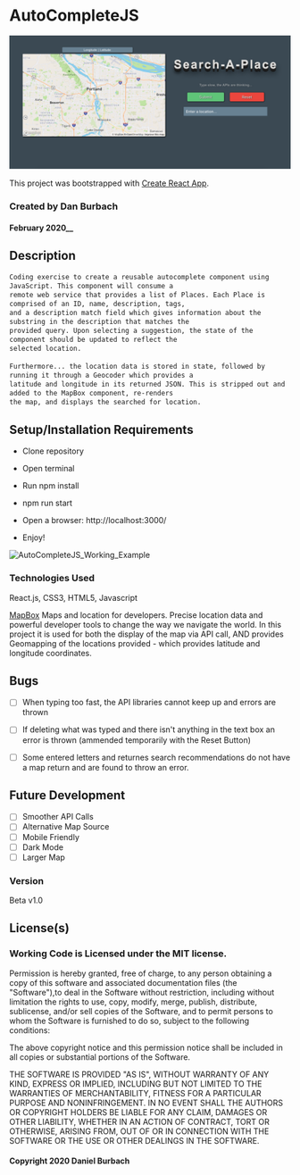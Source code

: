 # AutoCompleteJS

![AutoCompleteJS Main Page](https://github.com/DanBurbach/AutoCompleteJS/blob/master/src/assets/AutoCompleteJS_Main.png?raw=true)

This project was bootstrapped with [Create React App](https://github.com/facebook/create-react-app).

### __Created by Dan Burbach__

#### February  2020__

## __Description__

```
Coding exercise to create a reusable autocomplete component using JavaScript. This component will consume a 
remote web service that provides a list of Places. Each Place is comprised of an ID, name, description, tags, 
and a description match field which gives information about the substring in the description that matches the 
provided query. Upon selecting a suggestion, the state of the component should be updated to reflect the 
selected location.

Furthermore... the location data is stored in state, followed by running it through a Geocoder which provides a 
latitude and longitude in its returned JSON. This is stripped out and added to the MapBox component, re-renders 
the map, and displays the searched for location.
```
## __Setup/Installation Requirements__

  * Clone repository

  * Open terminal

  * Run npm install

  * npm run start

  * Open a browser: http://localhost:3000/

  * Enjoy!

![AutoCompleteJS_Working_Example](http://g.recordit.co/nvkayG8Xrm.gif)

### __Technologies Used__

React.js, CSS3, HTML5, Javascript

[MapBox](https://www.mapbox.com/)
Maps and location for developers. Precise location data and powerful developer tools to change the way we navigate the world. In this project it is used for both the display of the map via API call, AND provides Geomapping of the locations provided - which provides latitude and longitude coordinates.

## __Bugs__
  - [ ] When typing too fast, the API libraries cannot keep up and errors are thrown
  - [ ] If deleting what was typed and there isn't anything in the text box an error is thrown (ammended temporarily with the Reset Button)
  - [ ] Some entered letters and returnes search recommendations do not have a map return and are found to throw an error.


## __Future Development__

  - [ ] Smoother API Calls
  - [ ] Alternative Map Source
  - [ ] Mobile Friendly
  - [ ] Dark Mode
  - [ ] Larger Map
 
### __Version__

Beta v1.0

## License(s)
### Working Code is Licensed under the MIT license.

Permission is hereby granted, free of charge, to any person obtaining a copy of this software and associated documentation files (the "Software"),to deal in the Software without restriction, including without limitation the rights to use, copy, modify, merge, publish, distribute, sublicense,
and/or sell copies of the Software, and to permit persons to whom the Software is furnished to do so, subject to the following conditions:

The above copyright notice and this permission notice shall be included in all copies or substantial portions of the Software.

THE SOFTWARE IS PROVIDED "AS IS", WITHOUT WARRANTY OF ANY KIND, EXPRESS OR IMPLIED, INCLUDING BUT NOT LIMITED TO THE WARRANTIES OF MERCHANTABILITY,
FITNESS FOR A PARTICULAR PURPOSE AND NONINFRINGEMENT. IN NO EVENT SHALL THE AUTHORS OR COPYRIGHT HOLDERS BE LIABLE FOR ANY CLAIM, DAMAGES OR OTHER LIABILITY,
WHETHER IN AN ACTION OF CONTRACT, TORT OR OTHERWISE, ARISING FROM, OUT OF OR IN CONNECTION WITH THE SOFTWARE OR THE USE OR OTHER DEALINGS IN THE SOFTWARE.

#### Copyright 2020 Daniel Burbach